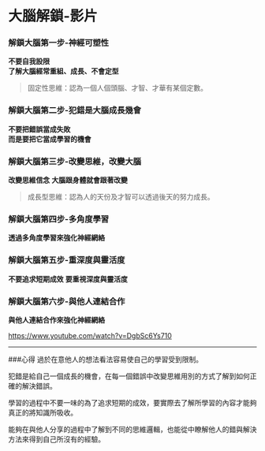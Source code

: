 # 大腦解鎖-影片

### 解鎖大腦第一步-神經可塑性
**不要自我設限**<br>
**了解大腦經常重組、成長、不會定型**
>固定性思維：認為一個人個頭腦、才智、才華有某個定數。

### 解鎖大腦第二步-犯錯是大腦成長幾會
**不要把錯誤當成失敗**<br>
**而是要把它當成學習的機會**

### 解鎖大腦第三步-改變思維，改變大腦
**改變思維信念**
**大腦跟身體就會跟著改變**
>成長型思維：認為人的天份及才智可以透過後天的努力成長。

### 解鎖大腦第四步-多角度學習
**透過多角度學習來強化神經網絡**

### 解鎖大腦第五步-重深度與靈活度
**不要追求短期成效**
**要重視深度與靈活度**

### 解鎖大腦第六步-與他人連結合作
**與他人連結合作來強化神經網絡**

https://www.youtube.com/watch?v=DgbSc6Ys710
*********************
###心得
過於在意他人的想法看法容易使自己的學習受到限制。

犯錯是給自己一個成長的機會，在每一個錯誤中改變思維用別的方式了解到如何正確的解決錯誤。

學習的過程中不要一味的為了追求短期的成效，要實際去了解所學習的內容才能夠真正的將知識所吸收。

能夠在與他人分享的過程中了解到不同的思維邏輯，也能從中瞭解他人的錯與解決方法來得到自己所沒有的經驗。